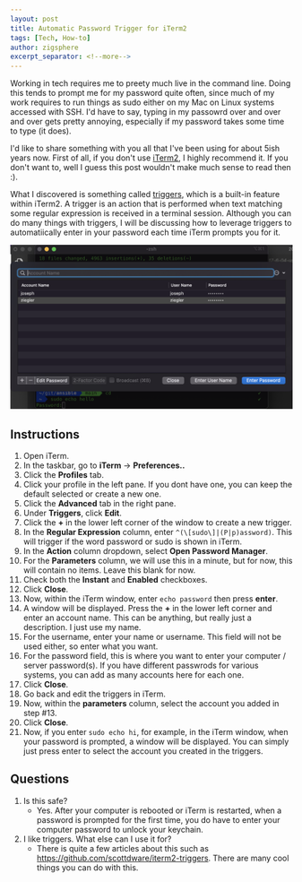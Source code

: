 ```yaml
---
layout: post
title: Automatic Password Trigger for iTerm2
tags: [Tech, How-to]
author: zigsphere
excerpt_separator: <!--more-->
---
```


Working in tech requires me to preety much live in the command line. Doing this tends to prompt me for my password quite often, since much of my work requires to run things as sudo either on my Mac on Linux systems accessed with SSH. I'd have to say, typing in my passowrd over and over and over gets pretty annoying, especially if my password takes some time to type (it does).

I'd like to share something with you all that I've been using for about 5ish years now. First of all, if you don't use [iTerm2](https://iterm2.com/), I highly recommend it. If you don't want to, well I guess this post wouldn't make much sense to read then :).

What I discovered is something called [triggers](https://iterm2.com/documentation-triggers.html), which is a built-in feature within iTerm2. A trigger is an action that is performed when text matching some regular expression is received in a terminal session. Although you can do many things with triggers, I will be discussing how to leverage triggers to automatiically enter in your password each time iTerm prompts you for it.

<center><img src="https://github.com/zigsphere/zigsphere.github.io/blob/main/assets/images/triggers/trigger.png?raw=true" width="800" alt="Trigger"></center>

## Instructions

1. Open iTerm.
2. In the taskbar, go to **iTerm** -> **Preferences..**
3. Click the **Profiles** tab.
4. Click your profile in the left pane. If you dont have one, you can keep the default selected or create a new one.
5. Click the **Advanced** tab in the right pane.
6. Under **Triggers**, click **Edit**.
7. Click the **+** in the lower left corner of the window to create a new trigger.
8. In the **Regular Expression** column, enter `^(\[sudo\]|(P|p)assword)`. This will trigger if the word password or sudo is shown in iTerm.
9. In the **Action** column dropdown, select **Open Password Manager**.
10. For the **Parameters** column, we will use this in a minute, but for now, this will contain no items. Leave this blank for now.
11. Check both the **Instant** and **Enabled** checkboxes.
12. Click **Close**.
12. Now, within the iTerm window, enter `echo password` then press **enter**.
13. A window will be displayed. Press the **+** in the lower left corner and enter an account name. This can be anything, but really just a description. I just use my name.
14. For the username, enter your name or username. This field will not be used either, so enter what you want. 
15. For the password field, this is where you want to enter your computer / server password(s). If you have different passwrods for various systems, you can add as many accounts here for each one.
16. Click **Close**.
17. Go back and edit the triggers in iTerm.
18. Now, within the **parameters** column, select the account you added in step #13.
19. Click **Close**.
20. Now, if you enter `sudo echo hi`, for example, in the iTerm window, when your password is prompted, a window will be displayed. You can simply just press enter to select the account you created in the triggers.


## Questions
1. Is this safe?
    - Yes. After your computer is rebooted or iTerm is restarted, when a password is prompted for the first time, you do have to enter your computer password to unlock your keychain.
2. I like triggers. What else can I use it for?
    - There is quite a few articles about this such as https://github.com/scottdware/iterm2-triggers. There are many cool things you can do with this.